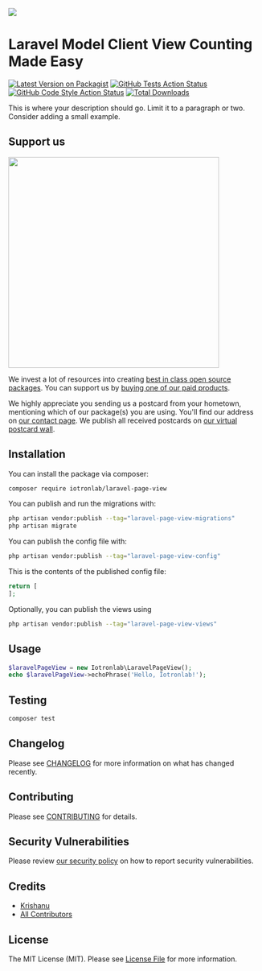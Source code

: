 
[<img src="https://github-ads.s3.eu-central-1.amazonaws.com/support-ukraine.svg?t=1" />](https://supportukrainenow.org)

# Laravel Model Client View Counting Made Easy

[![Latest Version on Packagist](https://img.shields.io/packagist/v/iotronlab/laravel-page-view.svg?style=flat-square)](https://packagist.org/packages/iotronlab/laravel-page-view)
[![GitHub Tests Action Status](https://img.shields.io/github/workflow/status/iotronlab/laravel-page-view/run-tests?label=tests)](https://github.com/iotronlab/laravel-page-view/actions?query=workflow%3Arun-tests+branch%3Amain)
[![GitHub Code Style Action Status](https://img.shields.io/github/workflow/status/iotronlab/laravel-page-view/Fix%20PHP%20code%20style%20issues?label=code%20style)](https://github.com/iotronlab/laravel-page-view/actions?query=workflow%3A"Fix+PHP+code+style+issues"+branch%3Amain)
[![Total Downloads](https://img.shields.io/packagist/dt/iotronlab/laravel-page-view.svg?style=flat-square)](https://packagist.org/packages/iotronlab/laravel-page-view)

This is where your description should go. Limit it to a paragraph or two. Consider adding a small example.

## Support us

[<img src="https://github-ads.s3.eu-central-1.amazonaws.com/laravel-page-view.jpg?t=1" width="419px" />](https://spatie.be/github-ad-click/laravel-page-view)

We invest a lot of resources into creating [best in class open source packages](https://spatie.be/open-source). You can support us by [buying one of our paid products](https://spatie.be/open-source/support-us).

We highly appreciate you sending us a postcard from your hometown, mentioning which of our package(s) you are using. You'll find our address on [our contact page](https://spatie.be/about-us). We publish all received postcards on [our virtual postcard wall](https://spatie.be/open-source/postcards).

## Installation

You can install the package via composer:

```bash
composer require iotronlab/laravel-page-view
```

You can publish and run the migrations with:

```bash
php artisan vendor:publish --tag="laravel-page-view-migrations"
php artisan migrate
```

You can publish the config file with:

```bash
php artisan vendor:publish --tag="laravel-page-view-config"
```

This is the contents of the published config file:

```php
return [
];
```

Optionally, you can publish the views using

```bash
php artisan vendor:publish --tag="laravel-page-view-views"
```

## Usage

```php
$laravelPageView = new Iotronlab\LaravelPageView();
echo $laravelPageView->echoPhrase('Hello, Iotronlab!');
```

## Testing

```bash
composer test
```

## Changelog

Please see [CHANGELOG](CHANGELOG.md) for more information on what has changed recently.

## Contributing

Please see [CONTRIBUTING](CONTRIBUTING.md) for details.

## Security Vulnerabilities

Please review [our security policy](../../security/policy) on how to report security vulnerabilities.

## Credits

- [Krishanu](https://github.com/iotronlab)
- [All Contributors](../../contributors)

## License

The MIT License (MIT). Please see [License File](LICENSE.md) for more information.
